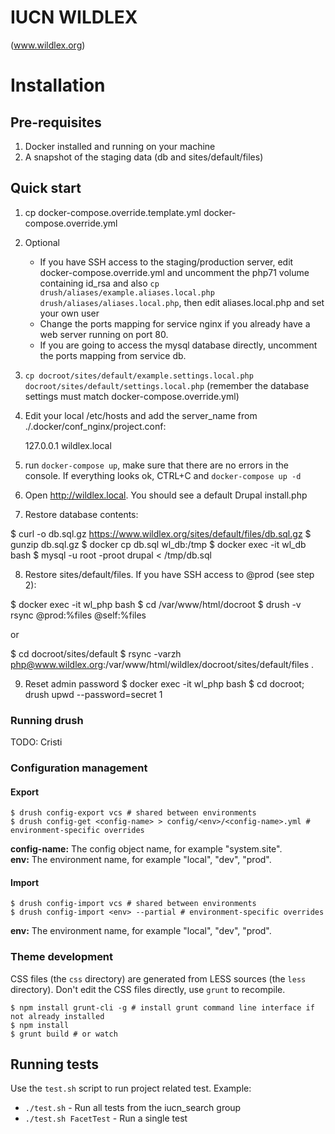 # IUCN WILDLEX 

(www.wildlex.org)

# Installation

## Pre-requisites

1. Docker installed and running on your machine
2. A snapshot of the staging data (db and sites/default/files)

## Quick start

1. cp docker-compose.override.template.yml docker-compose.override.yml
2. Optional
   * If you have SSH access to the staging/production server, edit docker-compose.override.yml and uncomment the php71 volume containing id_rsa and also `cp drush/aliases/example.aliases.local.php drush/aliases/aliases.local.php`, then edit aliases.local.php and set your own user
   * Change the ports mapping for service nginx if you already have a web server running on port 80.
   * If you are going to access the mysql database directly, uncomment the ports mapping from service db.

3. `cp docroot/sites/default/example.settings.local.php docroot/sites/default/settings.local.php`
(remember the database settings must match docker-compose.override.yml)

4. Edit your local /etc/hosts and add the server_name from ./.docker/conf_nginx/project.conf:

    127.0.0.1 wildlex.local

5. run `docker-compose up`, make sure that there are no errors in the console. If everything looks ok, CTRL+C and `docker-compose up -d`

6. Open http://wildlex.local. You should see a default Drupal install.php

7. Restore database contents:

  $ curl -o db.sql.gz https://www.wildlex.org/sites/default/files/db.sql.gz
  $ gunzip db.sql.gz
  $ docker cp db.sql wl_db:/tmp
  $ docker exec -it wl_db bash
  $ mysql -u root -proot drupal < /tmp/db.sql

8. Restore sites/default/files. If you have SSH access to @prod (see step 2):

  $ docker exec -it wl_php bash
  $ cd /var/www/html/docroot
  $ drush -v rsync @prod:%files @self:%files

or 

  $ cd docroot/sites/default
  $ rsync -varzh php@www.wildlex.org:/var/www/html/wildlex/docroot/sites/default/files .

9. Reset admin password
  $ docker exec -it wl_php bash
  $ cd docroot; drush upwd --password=secret 1


### Running drush

TODO: Cristi

### Configuration management

#### Export

```
$ drush config-export vcs # shared between environments
$ drush config-get <config-name> > config/<env>/<config-name>.yml # environment-specific overrides
```

**config-name:** The config object name, for example "system.site".  
**env:** The environment name, for example "local", "dev", "prod".

#### Import

```
$ drush config-import vcs # shared between environments
$ drush config-import <env> --partial # environment-specific overrides
```

**env:** The environment name, for example "local", "dev", "prod".

### Theme development

CSS files (the `css` directory) are generated from LESS sources (the `less` directory). Don't edit the CSS files directly, use `grunt` to recompile.

```
$ npm install grunt-cli -g # install grunt command line interface if not already installed
$ npm install
$ grunt build # or watch
```


## Running tests

Use the `test.sh` script to run project related test. Example:

* `./test.sh` - Run all tests from the iucn_search group
* `./test.sh FacetTest` - Run a single test